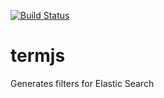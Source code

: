 [![Build Status](https://travis-ci.org/xpologistics/termjs.svg?branch=master)](https://travis-ci.org/xpologistics/termjs)
# termjs
Generates filters for Elastic Search 
